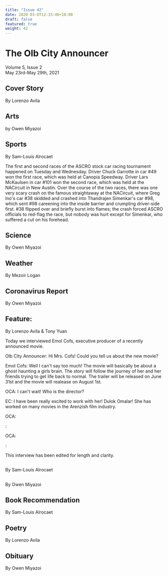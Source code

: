 ```yaml
---
title: "Issue 42"
date: 2020-03-8T12:33:46+10:00
draft: false
featured: true
weight: 42
---
```


# The Olb City Announcer    
Volume 5, Issue 2   
May 23rd-May 29th, 2021    

## Cover Story
By Lorenzo Avila



## Arts
by Owen Miyazoi



## Sports
By Sam-Louis Alrocaet

The first and second races of the ASCRO stock car racing tournament happened on Tuesday and Wednesday. Driver Chuck Garrotte in car #49 won the first race, which was held at Canopia Speedway. Driver Lars McKaulsen in car #101 won the second race, which was held at the NACircuit in New Austin. Over the course of the two races, there was one very scary crash on the famous straightaway at the NACircuit, where Greg Ino's car #38 skidded and crashed into Thandrajen Simenkar's car #98, which sent #98 careening into the inside barrier and crumpling driver-side first. #38 flipped over and briefly burst into flames; the crash forced ASCRO officials to red-flag the race, but nobody was hurt except for Simenkar, who suffered a cut on his forehead.

## Science
By Owen Miyazoi



## Weather
By Mezoir Logan



## Coronavirus Report
By Owen Miyazoi    



## Feature: 
By Lorenzo Avila & Tony Yuan

Today we interviewed Emol Cofs, executive producer of a recently announced movie.

Olb City Announcer: Hi Mrs. Cofs! Could you tell us about the new movie?

Emol Cofs: Well I can't say too much! The movie will basically be about a ghost haunting a girls brain. The story will follow the journey of her and her friends trying to get life back to normal. The trailer will be released on June 31st and the movie will realease on August 1st.

OCA: I can't wait! Who is the director? 

EC: I have been really excited to work with her! Dulok Omalar! She has worked on many movies in the Arenzish film industry.

OCA: 

: 

OCA: 

: 

This interview has been edited for length and clarity.

## 
By Sam-Louis Alrocaet



## 
By Owen Miyazoi



## Book Recommendation
By Sam-Louis Alrocaet



## Poetry
By Lorenzo Avila



## Obituary
By Owen Miyazoi

